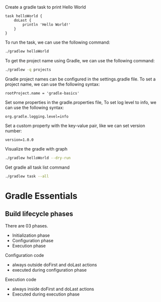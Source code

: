 Create a gradle task to print Hello World

```
task helloWorld {
    doLast {
        println 'Hello World!'
    }
}
```

To run the task, we can use the following command:

```bash
./gradlew helloWorld
```

To get the project name using Gradle, we can use the following command:

```bash
./gradlew -q projects
```
Gradle project names can be configured in the settings.gradle file. To set a project name, we can use the following syntax:

```
rootProject.name = 'gradle-basics'
```

Set some properties in the gradle.properties file,
To set log level to info, we can use the following syntax:

```
org.gradle.logging.level=info
```

Set a custom property with the key-value pair, like we can set version number:

```
version=1.0.0
```

Visualize the gradle with graph

```bash
./gradlew helloWorld --dry-run
```

Get gradle all task list command

```bash
./gradlew task --all
```

# Gradle Essentials

## Build lifecycle phases
There are 03 phases. 
 - Initialization phase
 - Configuration phase
 - Execution phase

Configuration code 
- always outside doFirst and doLast actions
- executed during configuration phase

Execution code
- always inside doFirst and doLast actions
- Executed during execution phase


